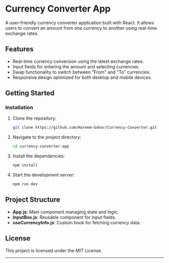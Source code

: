 # Currency Converter App

A user-friendly currency converter application built with React. It allows users to convert an amount from one currency to another using real-time exchange rates.

## Features
- Real-time currency conversion using the latest exchange rates.
- Input fields for entering the amount and selecting currencies.
- Swap functionality to switch between "From" and "To" currencies.
- Responsive design optimized for both desktop and mobile devices.


## Getting Started
### Installation
1. Clone the repository:
    ```bash
    git clone https://github.com/Hareem-Gohar/Currency-Converter.git
    ```
2. Navigate to the project directory:
    ```bash
    cd currency-converter-app
    ```
3. Install the dependencies:
    ```bash
    npm install
    ```
4. Start the development server:
    ```bash
    npm run dev
    ```

## Project Structure
- **App.js**: Main component managing state and logic.
- **InputBox.js**: Reusable component for input fields.
- **useCurrencyInfo.js**: Custom hook for fetching currency data.

## License
This project is licensed under the MIT License.

---
